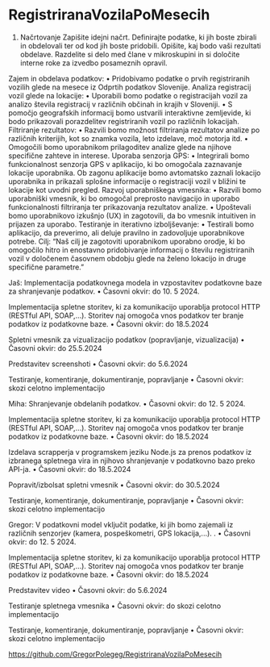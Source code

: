 ﻿# RegistriranaVozilaPoMesecih
 
1. Načrtovanje Zapišite idejni načrt. Definirajte podatke, ki jih boste zbirali in obdelovali ter od kod jih boste pridobili. Opišite, kaj bodo vaši rezultati obdelave. Razdelite si delo med člane v mikroskupini in si določite interne roke za izvedbo posameznih opravil.

Zajem in obdelava podatkov: 
•	Pridobivamo podatke o prvih registriranih vozilih glede na mesece iz Odprtih podatkov Slovenije.
 Analiza registracij vozil glede na lokacije: 
•	Uporabili bomo podatke o registracijah vozil za analizo števila registracij v različnih občinah in krajih v Sloveniji. 
•	S pomočjo geografskih informacij bomo ustvarili interaktivne zemljevide, ki bodo prikazovali porazdelitev registriranih vozil po različnih lokacijah. 
Filtriranje rezultatov: 
•	Razvili bomo možnost filtriranja rezultatov analize po različnih kriterijih, kot so znamka vozila, leto izdelave, moč motorja itd. 
•	Omogočili bomo uporabnikom prilagoditev analize glede na njihove specifične zahteve in interese. 
Uporaba senzorja GPS: 
•	Integrirali bomo funkcionalnost senzorja GPS v aplikacijo, ki bo omogočala zaznavanje lokacije uporabnika. Ob zagonu aplikacije bomo avtomatsko zaznali lokacijo uporabnika in prikazali splošne informacije o registraciji vozil v bližini te lokacije kot uvodni pregled. 
Razvoj uporabniškega vmesnika: 
•	Razvili bomo uporabniški vmesnik, ki bo omogočal preprosto navigacijo in uporabo funkcionalnosti filtriranja ter prikazovanja rezultatov analize. 
•	Upoštevali bomo uporabnikovo izkušnjo (UX) in zagotovili, da bo vmesnik intuitiven in prijazen za uporabo. 
Testiranje in iterativno izboljševanje: 
•	Testirali bomo aplikacijo, da preverimo, ali deluje pravilno in zadovoljuje uporabnikove potrebe. 
Cilj:
“Naš cilj je zagotoviti uporabnikom uporabno orodje, ki bo omogočilo hitro in enostavno pridobivanje informacij o številu registriranih vozil v določenem časovnem obdobju glede na želeno lokacijo in druge specifične parametre.”


Jaš: 
Implementacija podatkovnega modela in vzpostavitev podatkovne baze za shranjevanje podatkov. 
•	Časovni okvir: do 10. 5 2024. 

Implementacija spletne storitev, ki za komunikacijo uporablja protocol HTTP (RESTful API, SOAP,…). Storitev naj omogoča vnos podatkov ter branje podatkov iz podatkovne baze. 
•	Časovni okvir: do 18.5.2024

Spletni vmesnik za vizualizacijo podatkov (popravljanje, vizualizacija)
•	Časovni okvir: do 25.5.2024

Predstavitev screenshoti 
•	Časovni okvir: do 5.6.2024

Testiranje, komentiranje, dokumentiranje, popravljanje
•	Časovni okvir: skozi celotno implementacijo


Miha: 
Shranjevanje obdelanih podatkov. 
•	Časovni okvir: do 12. 5 2024. 

Implementacija spletne storitev, ki za komunikacijo uporablja protocol HTTP (RESTful API, SOAP,…). Storitev naj omogoča vnos podatkov ter branje podatkov iz podatkovne baze. 
•	Časovni okvir: do 18.5.2024

Izdelava scrapperja v programskem jeziku Node.js za prenos podatkov iz izbranega spletnega vira in njihovo shranjevanje v podatkovno bazo preko API-ja. 
•	Časovni okvir: do 18.5.2024

Popravit/izbolsat spletni vmesnik 
•	Časovni okvir: do 30.5.2024

Testiranje, komentiranje, dokumentiranje, popravljanje
•	Časovni okvir: skozi celotno implementacijo

Gregor: 
V podatkovni model vključit podatke, ki jih bomo zajemali iz različnih senzorjev (kamera, pospeškometri, GPS lokacija,...). . 
•	Časovni okvir: do 12. 5 2024.

Implementacija spletne storitev, ki za komunikacijo uporablja protocol HTTP (RESTful API, SOAP,…). Storitev naj omogoča vnos podatkov ter branje podatkov iz podatkovne baze. 
•	Časovni okvir: do 18.5.2024

Predstavitev video 
•	Časovni okvir: do 5.6.2024

Testiranje spletnega vmesnika 
•	Časovni okvir: do skozi celotno implementacijo

Testiranje, komentiranje, dokumentiranje, popravljanje
•	Časovni okvir: skozi celotno implementacijo















https://github.com/GregorPolegeg/RegistriranaVozilaPoMesecih
